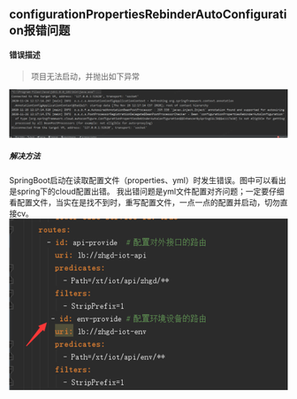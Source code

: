 ## configurationPropertiesRebinderAutoConfiguration报错问题

#### 错误描述
> 项目无法启动，并抛出如下异常

![bug-springboot启动报错.jpg](../resource/bug/bug-springboot启动报错.jpg)

##### 解决方法
SpringBoot启动在读取配置文件（properties、yml）时发生错误。图中可以看出是spring下的cloud配置出错。
我出错问题是yml文件配置对齐问题；一定要仔细看配置文件，当实在是找不到时，重写配置文件，一点一点的配置并启动，切勿直接cv。
![bug-springboot启动报错解决.jpg](../resource/bug/bug-springboot启动报错解决.jpg)
